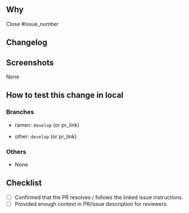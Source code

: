 ## Why

Close #issue_number

## Changelog

## Screenshots

None

## How to test this change in local

### Branches

- ramen: `develop` (or pr_link)
<!-- If it requires a specific branch other than develop for other services  -->
- other: `develop` (or pr_link)

### Others

<!-- As much detail as possible -->
<!-- Eg: Run yarn command:run sync-dynamodb-to-es -t AGGREGATION_BILLS in Iggre... -->

- None

## Checklist

<!-- Strive to complete the checklist. Remove those that do not apply to your PR -->

- [ ] Confirmed that the PR resolves / follows the linked issue instructions. <!-- epic design spec, Figma design spec, bug report, etc -->
- [ ] Provided enough context in PR/issue description for reviewers.
